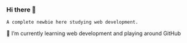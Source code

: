 ### Hi there 👋

    A complete newbie here studying web development. 
🌱 I’m currently learning web development and playing around GitHub

